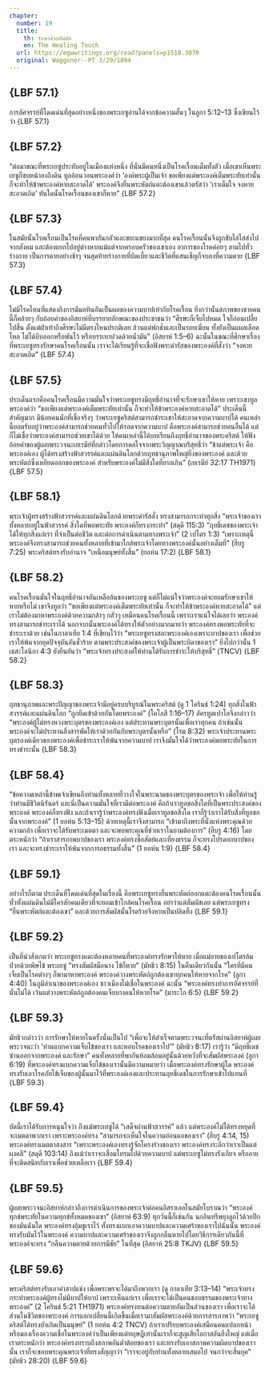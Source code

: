 ```yaml
---
chapter:
  number: 19
  title:
    th: รักษาด้วยสัมผัส
    en: The Healing Touch
  url: https://egwwritings.org/read?panels=p1518.3070
  original: Waggoner--PT 3/29/1894
---
```


## {LBF 57.1}

การอัศจรรย์ที่โดดเด่นที่สุดอย่างหนึ่งของพระเยซูอ่านได้จากข้อความสั้นๆ ในลูกา 5:12–13 ซึ่งเขียนไว้ว่า {LBF 57.1}

## {LBF 57.2}

“ต่อมาขณะที่พระเยซูประทับอยู่ในเมืองแห่งหนึ่ง ที่นั่นมีคนหนึ่งเป็นโรคเรื้อนเต็มทั้งตัว เมื่อเขาเห็นพระเยซูก็ซบหน้าลงถึงดิน ทูลอ้อนวอนพระองค์ว่า ‘องค์พระผู้เป็นเจ้า ขอเพียงแต่พระองค์เต็มพระทัยเท่านั้น ก็จะทำให้ข้าพระองค์หายสะอาดได้’ พระองค์จึงยื่นพระหัตถ์แตะต้องเขาแล้วตรัสว่า ‘เราเต็มใจ จงหายสะอาดเถิด’ ทันใดนั้นโรคเรื้อนของเขาก็หาย” {LBF 57.2}

## {LBF 57.3}

ในสมัยนั้นโรคเรื้อนเป็นโรคที่คนพากันกลัวและขยะแขยงมากที่สุด คนโรคเรื้อนนั้นจึงถูกขับไล่ไสส่งไปจากสังคม และต้องแยกไปอยู่ต่างหากแม้แต่จากครอบครัวของเขาเอง อาการของโรคค่อยๆ ลามไปทั่วร่างกาย เป็นการตายอย่างช้าๆ จนสุดท้ายร่างกายที่บิดเบี้ยวและชีวิตที่แสนเข็ญก็จบลงที่ความตาย {LBF 57.3}

## {LBF 57.4}

ไม่มีโรคไหนที่แสดงถึงการมีมลทินอันเป็นผลของความบาปเท่ากับโรคเรื้อน ยิ่งกว่านั้นสภาพของชายคนนี้ก็คล้ายๆ กับถ้อยคำของอิสยาห์ที่บรรยายลักษณะของประชาชนว่า “ศีรษะก็เจ็บไปหมด ใจก็อ่อนเปลี้ยไปสิ้น ตั้งแต่ฝ่าเท้าถึงศีรษะไม่มีตรงไหนปรกติเลย ล้วนแต่ฟกช้ำและเป็นรอยเฆี่ยน ทั้งยังเป็นแผลเลือดไหล ไม่ได้บีบออกหรือพันไว้ หรือบรรเทาปวดด้วยน้ำมัน” (อิสยาห์ 1:5–6) ฉะนั้นในขณะที่ศึกษาเรื่องที่พระเยซูทรงรักษาคนโรคเรื้อนนั้น เราจะได้เรียนรู้ที่จะเชื่อฟังพระดำรัสของพระองค์ที่สั่งว่า “จงหายสะอาดเถิด” {LBF 57.4}

## {LBF 57.5}

ประเด็นแรกคือคนโรคเรื้อนมีความมั่นใจว่าพระเยซูทรงมีฤทธิ์อำนาจที่จะรักษาเขาให้หาย เพราะเขาทูลพระองค์ว่า “ขอเพียงแต่พระองค์เต็มพระทัยเท่านั้น ก็จะทำให้ข้าพระองค์หายสะอาดได้” ประเด็นนี้สำคัญมาก มีน้อยคนนักที่เชื่อจริงๆ ว่าพระเยซูคริสต์สามารถชำระเขาให้สะอาดจากความบาปได้ คนเหล่านี้ยอมรับอยู่ว่าพระองค์สามารถช่วยคนทั่วไปให้รอดจากความบาป คือพระองค์สามารถช่วยคนอื่นได้ แต่ก็ไม่เชื่อว่าพระองค์สามารถช่วยเขาได้ด้วย ให้คนเหล่านี้ได้บทเรียนถึงฤทธิ์อำนาจของพระคริสต์ ให้ฟังถ้อยคำของผู้เผยพระวจนะเยเรมีย์ที่กล่าวโดยการดลใจจากพระวิญญาณบริสุทธิ์ว่า “ข้าแต่พระเจ้า คือพระองค์เอง ผู้ได้ทรงสร้างฟ้าสวรรค์และแผ่นดินโลกด้วยฤทธานุภาพใหญ่ยิ่งของพระองค์ และด้วยพระหัตถ์ซึ่งเหยียดออกของพระองค์ สำหรับพระองค์ไม่มีสิ่งใดที่ยากเกิน” (เยเรมีย์ 32:17 TH1971) {LBF 57.5}

## {LBF 58.1}

พระเจ้าผู้ทรงสร้างฟ้าสวรรค์และแผ่นดินโลกด้วยพระดำรัสสั่ง ทรงสามารถกระทำทุกสิ่ง “พระเจ้าของเราทั้งหลายอยู่ในฟ้าสวรรค์ สิ่งใดที่พอพระทัย พระองค์ก็ทรงกระทำ” (สดุดี 115:3) “ฤทธิ์เดชของพระเจ้าได้ให้ทุกสิ่งแก่เรา ที่จำเป็นต่อชีวิต และต่อการดำเนินตามทางพระเจ้า” (2 เปโตร 1:3) “เพราะเหตุนี้ พระองค์จึงทรงสามารถช่วยคนทั้งหลายที่เข้ามาใกล้พระเจ้าโดยทางพระองค์นั้นอย่างเต็มที่” (ฮีบรู 7:25) พระคริสต์ทรงรับอำนาจ “เหนือมนุษย์ทั้งสิ้น” (ยอห์น 17:2) {LBF 58.1}

## {LBF 58.2}

คนโรคเรื้อนมั่นใจในฤทธิ์อำนาจอันเหลือล้นของพระเยซู แต่ก็ไม่แน่ใจว่าพระองค์จะยอมรักษาเขาให้หายหรือไม่ เขาจึงทูลว่า “ขอเพียงแต่พระองค์เต็มพระทัยเท่านั้น ก็จะทำให้ข้าพระองค์หายสะอาดได้” แต่เราไม่ต้องมาหาพระองค์ด้วยความกล้าๆ กลัวๆ เหมือนคนโรคเรื้อนนี้ เพราะเราแน่ใจได้เลยว่า พระองค์ทรงสามารถชำระเราได้ นอกจากนั้นพระองค์ได้ทรงให้ตัวอย่างมากมายว่า พระองค์ทรงพอพระทัยที่จะชำระเราด้วย เช่นในกาลาเทีย 1:4 ที่เขียนไว้ว่า “พระเยซูทรงสละพระองค์เองเพราะบาปของเรา เพื่อช่วยเราให้พ้นจากยุคปัจจุบันอันชั่วร้าย ตามพระประสงค์ของพระเจ้าผู้เป็นพระบิดาของเรา” ยิ่งไปกว่านั้น 1 เธสะโลนิกา 4:3 ยังยืนยันว่า “พระเจ้าทรงประสงค์ให้ท่านได้รับการชำระให้บริสุทธิ์” (TNCV) {LBF 58.2}

## {LBF 58.3}

ฤทธานุภาพและพระปัญญาของพระเจ้ามีอยู่ครบบริบูรณ์ในพระคริสต์ (ดู 1 โครินธ์ 1:24) ทุกสิ่งในฟ้าสวรรค์และแผ่นดินโลก “ถูกยึดเข้าด้วยกันโดยพระองค์” (โคโลสี 1:16–17) อัครทูตเปาโลจึงกล่าวว่า “พระองค์ผู้ไม่ทรงหวงพระบุตรของพระองค์เอง แต่ประทานพระบุตรนั้นเพื่อเราทุกคน ถ้าเช่นนั้น พระองค์จะไม่ประทานสิ่งสารพัดให้เราด้วยกันกับพระบุตรนั้นหรือ” (โรม 8:32) พระเจ้าประทานพระบุตรองค์เดียวของพระองค์เพื่อชำระเราให้พ้นจากความบาป เราจึงมั่นใจได้ว่าพระองค์พอพระทัยในการทรงชำระนั้น {LBF 58.3}

## {LBF 58.4}

“ข้อความเหล่านี้ข้าพเจ้าเขียนถึงท่านทั้งหลายที่วางใจในพระนามของพระบุตรของพระเจ้า เพื่อให้ท่านรู้ว่าท่านมีชีวิตนิรันดร์ และนี่เป็นความมั่นใจที่เรามีต่อพระองค์ คือถ้าเราทูลขอสิ่งใดที่เป็นพระประสงค์ของพระองค์ พระองค์ก็ทรงฟัง และถ้าเรารู้ว่าพระองค์ทรงฟังเมื่อเราทูลขอสิ่งใด เราก็รู้ว่าเราได้รับสิ่งที่ทูลขอนั้นจากพระองค์” (1 ยอห์น 5:13–15) ด้วยเหตุนี้เราจึงสามารถ “เข้ามาถึงพระที่นั่งแห่งพระคุณด้วยความกล้า เพื่อเราจะได้รับพระเมตตา และจะพบพระคุณที่ช่วยเราในยามต้องการ” (ฮีบรู 4:16) โดยตระหนักว่า “ถ้าเราสารภาพบาปของเรา พระองค์ทรงซื่อสัตย์และเที่ยงธรรม ก็จะทรงโปรดยกบาปของเรา และจะทรงชำระเราให้พ้นจากการอธรรมทั้งสิ้น” (1 ยอห์น 1:9) {LBF 58.4}

## {LBF 59.1}

อย่างไรก็ตาม ประเด็นที่โดดเด่นที่สุดในเรื่องนี้ คือพระเยซูทรงยื่นพระหัตถ์ออกแตะต้องคนโรคเรื้อนนั้น ทั่วทั้งแผ่นดินไม่มีใครสักคนเดียวที่จะยอมเข้าใกล้คนโรคเรื้อน อย่าว่าแต่สัมผัสเลย แต่พระเยซูทรง “ยื่นพระหัตถ์แตะต้องเขา” และด้วยการสัมผัสนั้นโรคร้ายจึงหายเป็นปลิดทิ้ง {LBF 59.1}

## {LBF 59.2}

เป็นที่น่าสังเกตว่า พระเยซูทรงแตะต้องหลายคนที่พระองค์ทรงรักษาให้หาย เมื่อแม่ยายของเปโตรล้มป่วยด้วยพิษไข้ พระเยซู “ทรงสัมผัสมือนาง ไข้ก็หาย” (มัทธิว 8:15) ในคืนเดียวกันนั้น “ใครที่มีคนเจ็บเป็นโรคต่างๆ ก็พามาหาพระองค์ พระองค์วางพระหัตถ์ถูกต้องเขาทุกคนให้หายจากโรค” (ลูกา 4:40) ในภูมิลำเนาของพระองค์เอง ชาวเมืองไม่เชื่อในพระองค์ ฉะนั้น “พระองค์ทรงทำการอัศจรรย์ที่นั่นไม่ได้ เว้นแต่วางพระหัตถ์ถูกต้องคนเจ็บบางคนให้หายโรค” (มาระโก 6:5) {LBF 59.2}

## {LBF 59.3}

มัทธิวกล่าวว่า การรักษาให้หายในครั้งนั้นเป็นไป “เพื่อจะให้สำเร็จตามพระวจนะที่ตรัสผ่านอิสยาห์ผู้เผยพระวจนะว่า ‘ท่านแบกความเจ็บไข้ของเรา และหอบโรคของเราไป’” (มัทธิว 8:17) เรารู้ว่า “มีฤทธิ์เดชซ่านออกจากพระองค์ และรักษา” คนทั้งหลายที่พากันห้อมล้อมอยู่นั้นด้วยหวังที่จะสัมผัสพระองค์ (ลูกา 6:19) ที่พระองค์ทรงแบกความเจ็บไข้ของเรานั้นมีความหมายว่า เมื่อพระองค์ทรงรักษาผู้ใด พระองค์ทรงรับเอาโรคภัยไข้เจ็บของผู้นั้นมาไว้ที่พระองค์เองและประทานฤทธิ์เดชในการรักษาเข้าไปแทนที่ {LBF 59.3}

## {LBF 59.4}

บัดนี้เราได้รับการหนุนใจว่า ถึงแม้พระเยซูได้ “เสด็จผ่านฟ้าสวรรค์” แล้ว แต่พระองค์ไม่ได้ทรงหยุดที่จะเมตตาพวกเรา เพราะพระองค์ทรง “สามารถจะเห็นใจในความอ่อนแอของเรา” (ฮีบรู 4:14, 15) พระองค์ทรงเมตตาสงสาร “เพราะพระองค์เองทรงรู้จักโครงร่างของเรา พระองค์ทรงระลึกว่าเราเป็นแต่ผงคลี” (สดุดี 103:14) ถึงแม้ว่าเราจะเสื่อมโทรมไปด้วยความบาป แต่พระเยซูไม่ทรงรังเกียจ หรืออายที่จะติดสนิทกับเราเพื่อช่วยเหลือเรา {LBF 59.4}

## {LBF 59.5}

ผู้เผยพระวจนะอิสยาห์กล่าวถึงการดำเนินการของพระเจ้าต่อคนอิสราเอลในสมัยโบราณว่า “พระองค์ทุกข์พระทัยในความทุกข์ทั้งหมดของเขา” (อิสยาห์ 63:9) ทุกวันนี้ก็เช่นกัน นกอินทรีพยุงลูกไว้ด้วยปีกของมันฉันใด พระองค์ทรงอุ้มชูเราไว้ ทั้งทรงแบกเอาความบาปและความเศร้าของเราไปฉันนั้น พระองค์ทรงรับมันไว้ในพระองค์ ความบาปและความเศร้าของเราจึงถูกกลืนหายไปโดยวิธีการเดียวกันนี้ที่พระองค์จะทรง “กลืนความตายด้วยการมีชัย” ในที่สุด (อิสยาห์ 25:8 TKJV) {LBF 59.5}

## {LBF 59.6}

พระคริสต์ทรงรับเอาคำสาปแช่ง เพื่อพระพรจะได้มาถึงพวกเรา (ดู กาลาเทีย 3:13–14) “พระเจ้าทรงกระทำพระองค์ผู้ทรงไม่มีบาปให้บาป เพราะเห็นแก่เรา เพื่อเราจะได้เป็นคนชอบธรรมของพระเจ้าทางพระองค์” (2 โครินธ์ 5:21 TH1971) พระองค์ทรงทนต่อความตายอันเป็นส่วนของเรา เพื่อเราจะได้ส่วนในชีวิตของพระองค์ การแลกเปลี่ยนนี้เกิดขึ้นเมื่อเรามาสัมผัสพระองค์ด้วยการสารภาพว่า “พระเยซูคริสต์ได้ทรงบังเกิดเป็นมนุษย์” (1 ยอห์น 4:2 TNCV) ถ้าเราเปรียบพระองค์เสมือนคนแปลกหน้าหรือมองเรื่องความเชื่อในพระองค์ว่าเป็นเพียงแต่ทฤษฎีเท่านั้นเราก็จะสูญเสียโอกาสอันยิ่งใหญ่ แต่เมื่อเราตระหนักว่า พระองค์ทรงทราบถึงสภาพอันต่ำต้อยของเรา และทรงรับเอาสภาพความผิดบาปของเรานั้น เราก็จะขอบพระคุณพระเจ้าที่ทรงสัญญาว่า “เราจะอยู่กับท่านทั้งหลายเสมอไป จนกว่าจะสิ้นยุค” (มัทธิว 28:20) {LBF 59.6}
